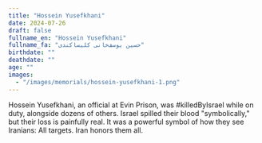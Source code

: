 ```yaml
---
title: "Hossein Yusefkhani"
date: 2024-07-26
draft: false
fullname_en: "Hossein Yusefkhani"
fullname_fa: "حسین یوسف‌خانی کلیساکندی"
birthdate: ""
deathdate: ""
age: ""
images:
  - "/images/memorials/hossein-yusefkhani-1.png"
---
```


Hossein Yusefkhani, an official at Evin Prison, was #killedByIsrael while on duty, alongside dozens of others. Israel spilled their blood "symbolically," but their loss is painfully real. It was a powerful symbol of how they see Iranians: All targets. Iran honors them all.